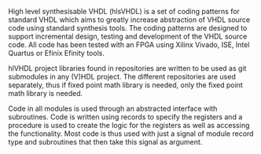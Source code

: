 High level synthesisable VHDL (hlsVHDL) is a set of coding patterns for standard VHDL which aims to greatly increase abstraction of VHDL source code using standard synthesis tools. The coding patterns are designed to support incremental design, testing and development of the VHDL source code. All code has been tested with an FPGA using Xilinx Vivado, ISE, Intel Quartus or Efinix Efinity tools.

hlVHDL project libraries found in repositories are written to be used as git submodules in any (V)HDL project. The different repositories are used separately, thus if fixed point math library is needed, only the fixed point math library is needed. 

Code in all modules is used through an abstracted interface with subroutines. Code is written using records to specify the registers and a procedure is used to create the logic for the registers as well as accessing the functionality. Most code is thus used with just a signal of module record type and subroutines that then take this signal as argument.
